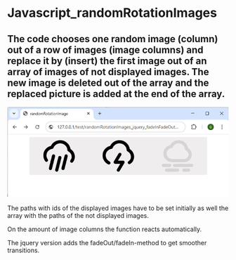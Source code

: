 # Javascript_randomRotationImages

## The code chooses one random image (column) out of a row of images (image columns) and replace it by (insert) the first image out of an array of images of not displayed images. The new image is deleted out of the array and the replaced picture is added at the end of the array.

![](/example1_jquery.jpg)

The paths with ids of the displayed images have to be set initially as well the array with the paths of the not displayed images. 

On the amount of image columns the function reacts automatically.

The jquery version adds the fadeOut/fadeIn-method to get smoother transitions.


